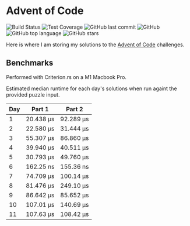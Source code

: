# Advent of Code

![Build Status](https://github.com/nsheely/AoC/workflows/Rust%20CI/badge.svg)
![Test Coverage](https://img.shields.io/badge/dynamic/json?url=https%3A%2F%2Fstorage.googleapis.com%2Faoc_coverage%2Fcoverage-data%2Fllvm-cov.json&query=%24.data.0.totals.lines.percent&suffix=%25&label=Coverage&color=brightGreen)
![GitHub last commit](https://img.shields.io/github/last-commit/nsheely/AoC)
![GitHub](https://img.shields.io/github/license/nsheely/AoC)
![GitHub top language](https://img.shields.io/github/languages/top/nsheely/AoC)
![GitHub stars](https://img.shields.io/github/stars/nsheely/AoC)

Here is where I am storing my solutions to the [Advent of Code](https://adventofcode.com/) challenges.

## Benchmarks

Performed with Criterion.rs on a M1 Macbook Pro.

Estimated median runtime for each day's solutions when run againt the provided puzzle input.

| Day | Part 1 | Part 2 |
| --- | ------ | ------ |
| 1   | 20.438 µs  | 92.289 µs  |
| 2   | 22.580 µs  | 31.444 µs  |
| 3   | 55.307 µs  | 86.860 µs  |
| 4   | 39.940 µs  | 40.511 µs  |
| 5   | 30.793 µs  | 49.760 µs  |
| 6   | 162.25 ns  | 155.36 ns  |
| 7   | 74.709 µs  | 100.14 µs  |
| 8   | 81.476 µs  | 249.10 µs  |
| 9   | 86.642 µs  | 85.652 µs  |
| 10  | 107.01 µs  | 140.69 µs  |
| 11  | 107.63 µs  | 108.42 µs  |

